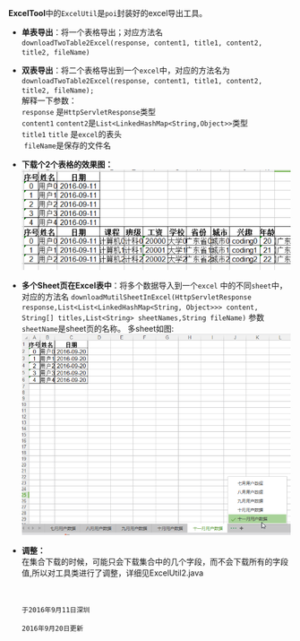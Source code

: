 **ExcelTool**中的`ExcelUtil`是`poi`封装好的excel导出工具。
- **单表导出**：将一个表格导出；对应方法名`downloadTwoTable2Excel(response, content1, title1, content2, title2, fileName)`
- **双表导出**：将二个表格导出到一个`excel`中，对应的方法名为`downloadTwoTable2Excel(response, content1, title1, content2, title2, fileName);`<br/>
  解释一下参数：<br/>
  `response` 是`HttpServletResponse`类型<br/>
  `content1` `content2`是`List<LinkedHashMap<String,Object>>`类型<br/>
  `title1` `title` 是`excel`的表头<br/>
  `fileName`是保存的文件名<br/>
- **下载个2个表格的效果图：**<br/>
![image](https://github.com/lzyer2016/excel-tool/blob/master/WebContent/WEB-INF/images/ExcelTool.png)<br/>
- **多个Sheet页在Excel表中**：将多个数据导入到一个`excel` 中的不同`sheet`中，对应的方法名
`downloadMutilSheetInExcel(HttpServletResponse response,List<List<LinkedHashMap<String, Object>>> content, String[] titles,List<String> sheetNames,String fileName)`
参数`sheetName`是sheet页的名称。
多sheet如图:<br/>
![image](https://github.com/lzyer2016/excel-tool/blob/master/WebContent/WEB-INF/images/sheetExcel.png)<br/>

- **调整：**<br/>
    在集合下载的时候，可能只会下载集合中的几个字段，而不会下载所有的字段值,所以对工具类进行了调整，详细见ExcelUtil2.java
                                                                                        
                                                                                        
                                                                                          于2016年9月11日深圳
                                                                                            2016年9月20日更新




